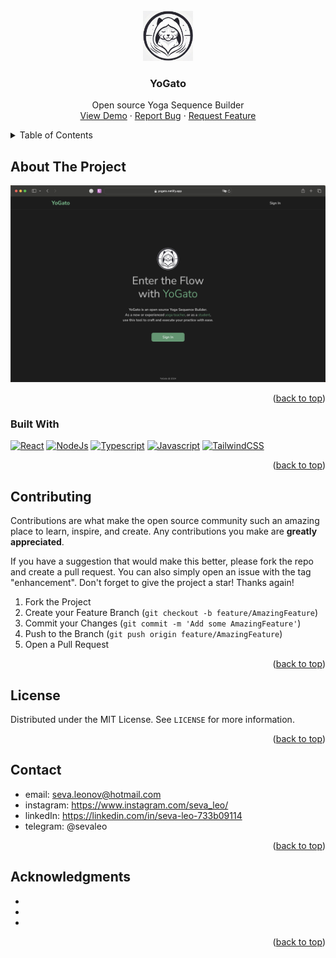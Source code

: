 <!-- PROJECT LOGO -->
<br />
<div align="center">
  <a href="https://github.com/sevleo/YoGato">
    <img src="images/cat_logo.jpeg" alt="Logo" width="80" height="80">
  </a>

<h3 align="center">YoGato</h3>

  <p align="center">
    Open source Yoga Sequence Builder
    <br />
    <a href="https://yogato.netlify.app">View Demo</a>
    ·
    <a href="https://github.com/sevleo/YoGato/issues/new?labels=bug&template=bug-report---.md">Report Bug</a>
    ·
    <a href="https://github.com/sevleo/YoGato/issues/new?labels=enhancement&template=feature-request---.md">Request Feature</a>
  </p>
</div>

<!-- TABLE OF CONTENTS -->
<details>
  <summary>Table of Contents</summary>
  <ol>
    <li>
      <a href="#about-the-project">About The Project</a>
      <ul>
        <li><a href="#built-with">Built With</a></li>
      </ul>
    </li>
    <li><a href="#usage">Usage</a></li>
    <li><a href="#contributing">Contributing</a></li>
    <li><a href="#license">License</a></li>
    <li><a href="#contact">Contact</a></li>
    <li><a href="#acknowledgments">Acknowledgments</a></li>
  </ol>
</details>

<!-- ABOUT THE PROJECT -->

## About The Project

[![Product Name Screen Shot][product-screenshot]](https://yogato.netlify.app)

<p align="right">(<a href="#readme-top">back to top</a>)</p>

### Built With

[![React][React.js]][React-url]
[![NodeJs][Node.js]][Node-url]
[![Typescript][Typescript]][Typescript-url]
[![Javascript][Javascript]][Javascript-url]
[![TailwindCSS][TailwindCSS]][TailwindCSS-url]

<p align="right">(<a href="#readme-top">back to top</a>)</p>

<!-- USAGE EXAMPLES -->

<!-- ## Usage

Use this space to show useful examples of how a project can be used. Additional screenshots, code examples and demos work well in this space. You may also link to more resources.

_For more examples, please refer to the [Documentation](https://example.com)_

<p align="right">(<a href="#readme-top">back to top</a>)</p> -->

<!-- ROADMAP -->

<!-- CONTRIBUTING -->

## Contributing

Contributions are what make the open source community such an amazing place to learn, inspire, and create. Any contributions you make are **greatly appreciated**.

If you have a suggestion that would make this better, please fork the repo and create a pull request. You can also simply open an issue with the tag "enhancement".
Don't forget to give the project a star! Thanks again!

1. Fork the Project
2. Create your Feature Branch (`git checkout -b feature/AmazingFeature`)
3. Commit your Changes (`git commit -m 'Add some AmazingFeature'`)
4. Push to the Branch (`git push origin feature/AmazingFeature`)
5. Open a Pull Request

<p align="right">(<a href="#readme-top">back to top</a>)</p>

<!-- LICENSE -->

## License

Distributed under the MIT License. See `LICENSE` for more information.

<p align="right">(<a href="#readme-top">back to top</a>)</p>

<!-- CONTACT -->

## Contact

- email: seva.leonov@hotmail.com
- instagram: https://www.instagram.com/seva_leo/
- linkedIn: https://linkedin.com/in/seva-leo-733b09114
- telegram: @sevaleo

<p align="right">(<a href="#readme-top">back to top</a>)</p>

<!-- ACKNOWLEDGMENTS -->

## Acknowledgments

- []()
- []()
- []()

<p align="right">(<a href="#readme-top">back to top</a>)</p>

<!-- MARKDOWN LINKS & IMAGES -->
<!-- https://www.markdownguide.org/basic-syntax/#reference-style-links -->

[product-screenshot]: images/screenshot.png
[React.js]: https://img.shields.io/badge/React-20232A?style=for-the-badge&logo=react&logoColor=61DAFB
[React-url]: https://reactjs.org/
[Node.js]: https://img.shields.io/badge/Node.js-20232A?style=for-the-badge&logo=nodedotjs&logoColor=#5FA04E
[Node-url]: https://nodejs.org/en
[Typescript]: https://img.shields.io/badge/Typescript-20232A?style=for-the-badge&logo=typescript&logoColor=#3178C6
[Typescript-url]: https://www.typescriptlang.org/
[Javascript]: https://img.shields.io/badge/Javascript-20232A?style=for-the-badge&logo=javascript&logoColor=#F7DF1E
[Javascript-url]: https://www.javascript.com/
[TailwindCSS]: https://img.shields.io/badge/tailwindcss-20232A?style=for-the-badge&logo=tailwindcss&logoColor=#06B6D4
[TailwindCSS-url]: https://tailwindcss.com/
